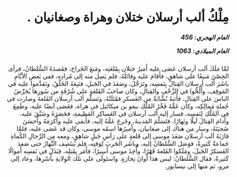 <h1 dir="rtl">مِلْكُ ألب أرسلان ختلان وهراة وصغانيان .</h1>

<h5 dir="rtl">العام الهجري:  456

العام الميلادي: 1063

</h5>

<p dir="rtl">لمَّا مَلَكَ ألب أرسلان عَصَى عليه أَميرُ ختلان بِقَلعَتِه، ومَنعَ الخَراجَ، فقَصدَهُ السُّلطانُ، فرأى الحِصْنَ مَنيعًا على شاهقٍ، فأَقامَ عليه وقاتَلَهُ، فلم يَصِل منه إلى مُرادِه، ففي بَعضِ الأيَّامِ باشَرَ ألب أرسلان القِتالَ بِنَفسِه، وتَرَجَّلَ، وصَعَدَ في الجَبلِ، فتَبِعَهُ الخَلْقُ، وتَقدَّموا عليه في المَوقِف، وأَلَحُّوا في الزَّحْفِ والقِتالِ، وكان صاحبُ القَلعَةِ على شُرْفَةٍ من سُورِها يُحَرِّضُ الناسَ على القِتالِ، فأَتتهُ نُشَّابَةٌ من العَسكرِ فقَتَلَتْهُ، وتَسلَّم ألب أرسلان القَلعةَ وصارت في جُملةِ مَمالِكِه، وكان عَمُّهُ فَخْرُ المُلْكِ بيغو بن ميكائيل في هراة، فعَصَى أيضًا عليه، وطَمِعَ في المُلْكِ لِنَفسِه، فسار إليه ألب أرسلان في العَساكِرِ العَظيمةِ، فحَصَرَهُ وضَيَّقَ عليه، وأَدامَ القِتالَ لَيلًا ونَهارًا، فتَسَلَّمَ المَدينةَ، وخَرجَ عَمُّهُ إليه، فأَبقى عليه وأَكرَمَهُ وأَحسَنَ صُحبَتَهُ، وسار من هناك إلى صغانيان، وأَميرُها اسمُه موسى، وكان قد عَصَى عليه، فلمَّا قارَبَهُ ألب أرسلان صَعَدَ موسى إلى قَلعةٍ على رَأسِ جَبلٍ شاهِقٍ، ومعه مِن الرِّجالِ الكُماةِ جَماعةٌ كَثيرةٌ، فوَصَل السُّلطانُ إليه، وباشَر الحَربَ لِوَقتِه، فلم يَنتَصِف النَّهارُ حتى صَعدَ العَسكرُ الجَبلَ، ومَلَكوا القَلعةَ قَهْرًا، وأُخِذَ موسى أَسِيرًا، فأَمَر بِقَتلِه، فبَذَلَ في نَفسِه أَموالًا كَثيرةً، فقال السُّلطانُ: ليس هذا أوانَ تِجارَةٍ. واستَولَى على تلك الوِلايةِ بأَسْرِها، وعاد إلى مرو، ثم منها إلى نيسابور.</p></br>
